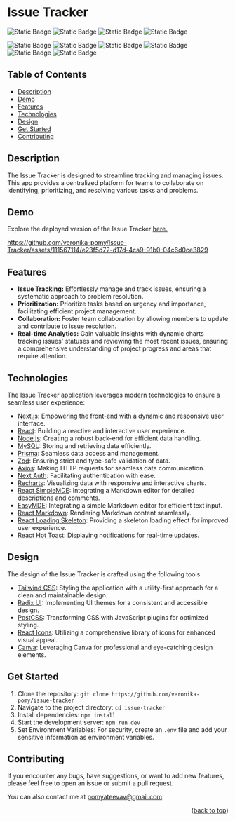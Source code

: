 # Issue Tracker

![Static Badge](https://img.shields.io/badge/Next-JS-%23000?style=for-the-badge&logo=Tailwind)
![Static Badge](https://img.shields.io/badge/React-JS-%2361DAFB?style=for-the-badge&logo=React&logoColor=%2361DAFB)
![Static Badge](https://img.shields.io/badge/Node-JS-%23339933?style=for-the-badge&logo=Node.js&logoColor=%23339933)
![Static Badge](https://img.shields.io/badge/MySQL-00758f?style=for-the-badge&logo=MySQL&logoColor=%20%23f29111&labelColor=%23dadada)

![Static Badge](https://img.shields.io/badge/prisma-5a67d8?style=for-the-badge&logo=Prisma&logoColor=5a67d8&labelColor=dadada)
![Static Badge](https://img.shields.io/badge/Axios-5a67d8?style=for-the-badge&logo=Axios&logoColor=5A29E4&labelColor=dadada)
![Static Badge](https://img.shields.io/badge/Next-Auth-a553b3?style=for-the-badge&logo=Next%20Auth&logoColor=5468ff&labelColor=dadada)
![Static Badge](https://img.shields.io/badge/Recharts-22b5bf?style=for-the-badge&logo=recharts&labelColor=22b5bf)
![Static Badge](https://img.shields.io/badge/Tailwind-CSS-%237dd3fc?style=for-the-badge&logo=Tailwind)
![Static Badge](https://img.shields.io/badge/Radix-UI-be93e4?style=for-the-badge&logo=Radix%20UI)

## Table of Contents

- [Description](#description)
- [Demo](#demo)
- [Features](#features)
- [Technologies](#technologies)
- [Design](#design)
- [Get Started](#get-started)
- [Contributing](#contributing)

## Description

The Issue Tracker is designed to streamline tracking and managing issues. This app provides a centralized platform for teams to collaborate on identifying, prioritizing, and resolving various tasks and problems.

## Demo

Explore the deployed version of the Issue Tracker [here.](https://issue-tracker-azure-nine.vercel.app/)

https://github.com/veronika-pomy/Issue-Tracker/assets/111567114/e23f5d72-d17d-4ca9-91b0-04c6d0ce3829

## Features

- **Issue Tracking:** Effortlessly manage and track issues, ensuring a systematic approach to problem resolution.
- **Prioritization:** Prioritize tasks based on urgency and importance, facilitating efficient project management.
- **Collaboration:** Foster team collaboration by allowing members to update and contribute to issue resolution.
- **Real-time Analytics:** Gain valuable insights with dynamic charts tracking issues' statuses and reviewing the most recent issues, ensuring a comprehensive understanding of project progress and areas that require attention.

## Technologies

The Issue Tracker application leverages modern technologies to ensure a seamless user experience:

- [Next.js](https://nextjs.org/): Empowering the front-end with a dynamic and responsive user interface.
- [React](https://react.dev/): Building a reactive and interactive user experience.
- [Node.js](https://nodejs.org/en): Creating a robust back-end for efficient data handling.
- [MySQL](https://www.mysql.com/): Storing and retrieving data efficiently.
- [Prisma](https://www.prisma.io/): Seamless data access and management.
- [Zod](https://zod.dev/): Ensuring strict and type-safe validation of data.
- [Axios](https://axios-http.com/): Making HTTP requests for seamless data communication.
- [Next Auth](https://next-auth.js.org/): Facilitating authentication with ease.
- [Recharts](https://recharts.org/): Visualizing data with responsive and interactive charts.
- [React SimpleMDE](https://github.com/RIP21/react-simplemde-editor): Integrating a Markdown editor for detailed descriptions and comments.
- [EasyMDE](https://github.com/Ionaru/easy-markdown-editor): Integrating a simple Markdown editor for efficient text input.
- [React Markdown](https://www.npmjs.com/package/react-markdown): Rendering Markdown content seamlessly.
- [React Loading Skeleton](https://www.npmjs.com/package/react-loading-skeleton): Providing a skeleton loading effect for improved user experience.
- [React Hot Toast](https://react-hot-toast.com/): Displaying notifications for real-time updates.

## Design

The design of the Issue Tracker is crafted using the following tools:

- [Tailwind CSS](https://tailwindcss.com/): Styling the application with a utility-first approach for a clean and maintainable design.
- [Radix UI](https://radix-ui.com/): Implementing UI themes for a consistent and accessible design.
- [PostCSS](https://postcss.org/): Transforming CSS with JavaScript plugins for optimized styling.
- [React Icons](https://react-icons.github.io/react-icons/): Utilizing a comprehensive library of icons for enhanced visual appeal.
- [Canva](https://www.canva.com/): Leveraging Canva for professional and eye-catching design elements.

## Get Started

1. Clone the repository: `git clone https://github.com/veronika-pomy/issue-tracker`
2. Navigate to the project directory: `cd issue-tracker`
3. Install dependencies: `npm install`
4. Start the development server: `npm run dev`
5. Set Environment Variables: For security, create an `.env` file and add your sensitive information as environment variables.

## Contributing

If you encounter any bugs, have suggestions, or want to add new features, please feel free to open an issue or submit a pull request.

You can also contact me at pomyateevav@gmail.com.

<p align="right">(<a href="#issue-tracker">back to top</a>)</p>
